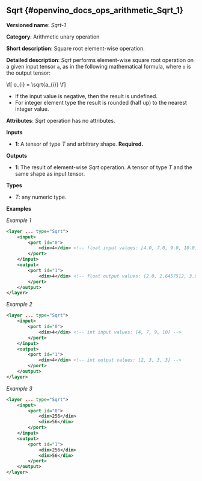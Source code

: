 ## Sqrt <a name="Sqrt"></a> {#openvino_docs_ops_arithmetic_Sqrt_1}

**Versioned name**: *Sqrt-1*

**Category**: Arithmetic unary operation

**Short description**: Square root element-wise operation.

**Detailed description**: *Sqrt* performs element-wise square root operation on a given input tensor `a`, as in the following mathematical formula, where `o` is the output tensor:

\f[
o_{i} = \sqrt{a_{i}}
\f]

* If the input value is negative, then the result is undefined.
* For integer element type the result is rounded (half up) to the nearest integer value.

**Attributes**: *Sqrt* operation has no attributes.

**Inputs**

* **1**: A tensor of type *T* and arbitrary shape. **Required.**

**Outputs**

* **1**: The result of element-wise *Sqrt* operation. A tensor of type *T* and the same shape as input tensor.

**Types**

* *T*: any numeric type.


**Examples**

*Example 1*

```xml
<layer ... type="Sqrt">
    <input>
        <port id="0">
            <dim>4</dim> <!-- float input values: [4.0, 7.0, 9.0, 10.0] -->
        </port>
    </input>
    <output>
        <port id="1">
            <dim>4</dim> <!-- float output values: [2.0, 2.6457512, 3.0, 3.1622777] -->
        </port>
    </output>
</layer>
```

*Example 2*

```xml
<layer ... type="Sqrt">
    <input>
        <port id="0">
            <dim>4</dim> <!-- int input values: [4, 7, 9, 10] -->
        </port>
    </input>
    <output>
        <port id="1">
            <dim>4</dim> <!-- int output values: [2, 3, 3, 3] -->
        </port>
    </output>
</layer>
```

*Example 3*

```xml
<layer ... type="Sqrt">
    <input>
        <port id="0">
            <dim>256</dim>
            <dim>56</dim>
        </port>
    </input>
    <output>
        <port id="1">
            <dim>256</dim>
            <dim>56</dim>
        </port>
    </output>
</layer>
```

